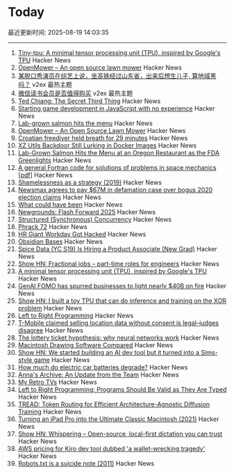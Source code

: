 # Today

最近更新时间: 2025-08-19 14:03:35

--- 
1. [Tiny-tpu: A minimal tensor processing unit (TPU), inspired by Google's TPU](https://github.com/tiny-tpu-v2/tiny-tpu) Hacker News
2. [OpenMower – An open source lawn mower](https://github.com/ClemensElflein/OpenMower) Hacker News
3. [某脱口秀演员在综艺上说，坐高铁经过山东省，出来后想生儿子, 算地域黑吗？](https://www.v2ex.com/t/1153339) v2ex 最热主题
4. [微信读书会员是否值得购买](https://www.v2ex.com/t/1153337) v2ex 最热主题
5. [Ted Chiang: The Secret Third Thing](https://linch.substack.com/p/ted-chiang-review) Hacker News
6. [Starting game development in JavaScript with no experience](https://jslegenddev.substack.com/p/how-to-start-making-games-in-javascript) Hacker News
7. [Lab-grown salmon hits the menu](https://www.smithsonianmag.com/smart-news/lab-grown-salmon-hits-the-menu-at-an-oregon-restaurant-as-the-fda-greenlights-the-cell-cultured-product-180986769/) Hacker News
8. [OpenMower – An Open Source Lawn Mower](https://github.com/ClemensElflein/OpenMower) Hacker News
9. [Croatian freediver held breath for 29 minutes](https://divernet.com/scuba-news/freediving/how-croatian-freediver-held-breath-for-29-minutes/) Hacker News
10. [XZ Utils Backdoor Still Lurking in Docker Images](https://www.binarly.io/blog/persistent-risk-xz-utils-backdoor-still-lurking-in-docker-images) Hacker News
11. [Lab-Grown Salmon Hits the Menu at an Oregon Restaurant as the FDA Greenlights](https://www.smithsonianmag.com/smart-news/lab-grown-salmon-hits-the-menu-at-an-oregon-restaurant-as-the-fda-greenlights-the-cell-cultured-product-180986769/) Hacker News
12. [A general Fortran code for solutions of problems in space mechanics [pdf]](https://jonathanadams.pro/blog-articles/Nasa-Fortran-Code-1963.pdf) Hacker News
13. [Shamelessness as a strategy (2019)](https://nadia.xyz/shameless) Hacker News
14. [Newsmax agrees to pay $67M in defamation case over bogus 2020 election claims](https://apnews.com/article/dominion-voting-newsmax-defamation-trump-2020-3b2366dfdae3a8432afe822bf14fe1ef) Hacker News
15. [What could have been](https://coppolaemilio.com/entries/what-could-have-been/) Hacker News
16. [Newgrounds: Flash Forward 2025](https://www.newgrounds.com/bbs/topic/1542140) Hacker News
17. [Structured (Synchronous) Concurrency](https://fsantanna.github.io/sc.html) Hacker News
18. [Phrack 72](https://phrack.org/issues/72/1) Hacker News
19. [HR Giant Workday Got Hacked](https://gizmodo.com/hr-giant-workday-got-hacked-2000644474) Hacker News
20. [Obsidian Bases](https://help.obsidian.md/bases) Hacker News
21. [Spice Data (YC S19) Is Hiring a Product Associate (New Grad)](https://www.ycombinator.com/companies/spice-data/jobs/RJz1peY-product-associate-new-grad) Hacker News
22. [Show HN: Fractional jobs – part-time roles for engineers](https://www.fractionaljobs.io) Hacker News
23. [A minimal tensor processing unit (TPU), inspired by Google's TPU](https://github.com/tiny-tpu-v2/tiny-tpu) Hacker News
24. [GenAI FOMO has spurred businesses to light nearly $40B on fire](https://www.theregister.com/2025/08/18/generative_ai_zero_return_95_percent/) Hacker News
25. [Show HN: I built a toy TPU that can do inference and training on the XOR problem](https://www.tinytpu.com) Hacker News
26. [Left to Right Programming](https://graic.net/p/left-to-right-programming) Hacker News
27. [T-Mobile claimed selling location data without consent is legal–judges disagree](https://arstechnica.com/tech-policy/2025/08/t-mobile-claimed-selling-location-data-without-consent-is-legal-judges-disagree/) Hacker News
28. [The lottery ticket hypothesis: why neural networks work](https://nearlyright.com/how-ai-researchers-accidentally-discovered-that-everything-they-thought-about-learning-was-wrong/) Hacker News
29. [Macintosh Drawing Software Compared](https://blog.gingerbeardman.com/2021/04/24/macintosh-drawing-software-compared/) Hacker News
30. [Show HN: We started building an AI dev tool but it turned into a Sims-style game](https://www.youtube.com/watch?v=sRPnX_f2V_c) Hacker News
31. [How much do electric car batteries degrade?](https://www.sustainabilitybynumbers.com/p/electric-car-battery-degradation) Hacker News
32. [Anna's Archive: An Update from the Team](https://annas-archive.org/blog/an-update-from-the-team.html) Hacker News
33. [My Retro TVs](https://www.myretrotvs.com/) Hacker News
34. [Left to Right Programming: Programs Should Be Valid as They Are Typed](https://graic.net/p/left-to-right-programming) Hacker News
35. [TREAD: Token Routing for Efficient Architecture-Agnostic Diffusion Training](https://arxiv.org/abs/2501.04765) Hacker News
36. [Turning an iPad Pro into the Ultimate Classic Macintosh (2021)](https://blog.gingerbeardman.com/2021/04/17/turning-an-ipad-pro-into-the-ultimate-classic-macintosh/) Hacker News
37. [Show HN: Whispering – Open-source, local-first dictation you can trust](https://github.com/epicenter-so/epicenter/tree/main/apps/whispering) Hacker News
38. [AWS pricing for Kiro dev tool dubbed 'a wallet-wrecking tragedy'](https://www.theregister.com/2025/08/18/aws_updated_kiro_pricing/) Hacker News
39. [Robots.txt is a suicide note (2011)](https://wiki.archiveteam.org/index.php/Robots.txt) Hacker News
